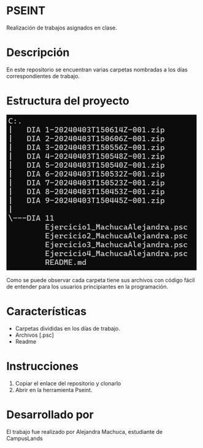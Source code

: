 # PSEINT

Realización de trabajos asignados en clase.

# Descripción

En este repositorio se encuentran varias carpetas nombradas a los días correspondientes de trabajo.

# Estructura del proyecto
![Estructura](<Captura de pantalla 2024-08-05 152326.png>)

Como se puede observar cada carpeta tiene sus archivos con código fácil de entender para los usuarios principiantes en la programación.

# Características

- Carpetas divididas en los días de trabajo.
- Archivos [.psc]
- Readme

# Instrucciones
1. Copiar el enlace del repositorio y clonarlo
2. Abrir en la herramienta Pseint.

# Desarrollado por
El trabajo fue realizado por Alejandra Machuca, estudiante de CampusLands